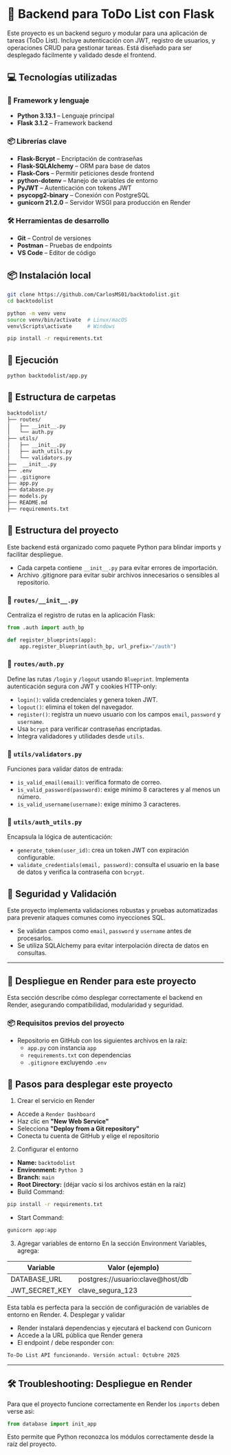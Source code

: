 # 📝 Backend para ToDo List con Flask

Este proyecto es un backend seguro y modular para una aplicación de tareas (ToDo List). Incluye autenticación con JWT, registro de usuarios, y operaciones CRUD para gestionar tareas. Está diseñado para ser desplegado fácilmente y validado desde el frontend.

## 💻 Tecnologías utilizadas

### 🧱 Framework y lenguaje
- **Python 3.13.1** – Lenguaje principal
- **Flask 3.1.2** – Framework backend

### 📦 Librerías clave
- **Flask-Bcrypt** – Encriptación de contraseñas
- **Flask-SQLAlchemy** – ORM para base de datos
- **Flask-Cors** – Permitir peticiones desde frontend
- **python-dotenv** – Manejo de variables de entorno
- **PyJWT** – Autenticación con tokens JWT
- **psycopg2-binary** – Conexión con PostgreSQL
- **gunicorn 21.2.0** – Servidor WSGI para producción en Render

### 🛠️ Herramientas de desarrollo
- **Git** – Control de versiones
- **Postman** – Pruebas de endpoints
- **VS Code** – Editor de código

## 📦 Instalación local

```bash
git clone https://github.com/CarlosMS01/backtodolist.git
cd backtodolist

python -m venv venv
source venv/bin/activate  # Linux/macOS
venv\Scripts\activate     # Windows

pip install -r requirements.txt
```

## 🚀 Ejecución

```bash
python backtodolist/app.py
```

## 📁 Estructura de carpetas

```bash
backtodolist/
├── routes/
│   ├── __init__.py
│   └── auth.py
├── utils/
│   ├── __init__.py
│   ├── auth_utils.py
│   └── validators.py
├──  __init__.py
├── .env
├── .gitignore
├── app.py
├── database.py
├── models.py
├── README.md
├── requirements.txt
```

## 📝 Estructura del proyecto

Este backend está organizado como paquete Python para blindar imports y facilitar despliegue.

- Cada carpeta contiene `__init__.py` para evitar errores de importación.
- Archivo .gitignore para evitar subir archivos innecesarios o sensibles al repositorio.

### 🧩 `routes/__init__.py`
Centraliza el registro de rutas en la aplicación Flask:

```python
from .auth import auth_bp

def register_blueprints(app):
    app.register_blueprint(auth_bp, url_prefix="/auth")
```

### 🔐 `routes/auth.py`
Define las rutas `/login` y `/logout` usando `Blueprint`. Implementa autenticación segura con JWT y cookies HTTP-only:

- `login()`: valida credenciales y genera token JWT.
- `logout()`: elimina el token del navegador.
- `register()`: registra un nuevo usuario con los campos `email`, `password` y `username`.
- Usa `bcrypt` para verificar contraseñas encriptadas.
- Integra validadores y utilidades desde `utils`.

### 🧠 `utils/validators.py`
Funciones para validar datos de entrada:

- `is_valid_email(email)`: verifica formato de correo.
- `is_valid_password(password)`: exige mínimo 8 caracteres y al menos un número.
- `is_valid_username(username)`: exige mínimo 3 caracteres.

### 🔑 `utils/auth_utils.py`
Encapsula la lógica de autenticación:

- `generate_token(user_id)`: crea un token JWT con expiración configurable.
- `validate_credentials(email, password)`: consulta el usuario en la base de datos y verifica la contraseña con `bcrypt`.

## 🔐 Seguridad y Validación

Este proyecto implementa validaciones robustas y pruebas automatizadas para prevenir ataques comunes como inyecciones SQL.

- Se validan campos como `email`, `password` y `username` antes de procesarlos.
- Se utiliza SQLAlchemy para evitar interpolación directa de datos en consultas.

---

## 🚀 Despliegue en Render para este proyecto

Esta sección describe cómo desplegar correctamente el backend en Render, asegurando compatibilidad, modularidad y seguridad.

### 📦 Requisitos previos del proyecto
- Repositorio en GitHub con los siguientes archivos en la raíz:
  - `app.py` con instancia `app`
  - `requirements.txt` con dependencias
  - `.gitignore` excluyendo `.env`

## 🧭 Pasos para desplegar este proyecto

1. Crear el servicio en Render
  - Accede a `Render Dashboard`
  - Haz clic en **"New Web Service"**
  - Selecciona **"Deploy from a Git repository"**
  - Conecta tu cuenta de GitHub y elige el repositorio
2. Configurar el entorno
  - **Name:** `backtodolist`
  - **Environment:** `Python 3`
  - **Branch:** `main`
  - **Root Directory:** (déjar vacío si los archivos están en la raíz)
  - Build Command:
  ```bash
  pip install -r requirements.txt
  ```
  - Start Command:
  ```bash
  gunicorn app:app
  ```
3. Agregar variables de entorno
En la sección Environment Variables, agrega:

| Variable           | Valor (ejemplo)                          |
|--------------------|------------------------------------------|
| DATABASE_URL       | postgres://usuario:clave@host/db         |
| JWT_SECRET_KEY     | clave_segura_123                         |

Esta tabla es perfecta para la sección de configuración de variables de entorno en Render.
4. Desplegar y validar
  - Render instalará dependencias y ejecutará el backend con Gunicorn
  - Accede a la URL pública que Render genera
  - El endpoint / debe responder con:
  ```bash
  To-Do List API funcionando. Versión actual: Octubre 2025
  ```

---

## 🛠️ Troubleshooting: Despliegue en Render

Para que el proyecto funcione correctamente en Render los `imports` deben verse asi:
```python
from database import init_app
```
Esto permite que Python reconozca los módulos correctamente desde la raíz del proyecto.
